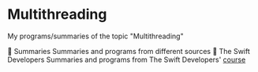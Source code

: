 #  Multithreading
My programs/summaries of the topic "Multithreading"

📁 Summaries
Summaries and programs from different sources
📁 The Swift Developers
Summaries and programs from The Swift Developers' [course](https://www.youtube.com/playlist?list=PLmTuDg46zmKCKjZqxXqJFjGXwzqGQi4D3) 
